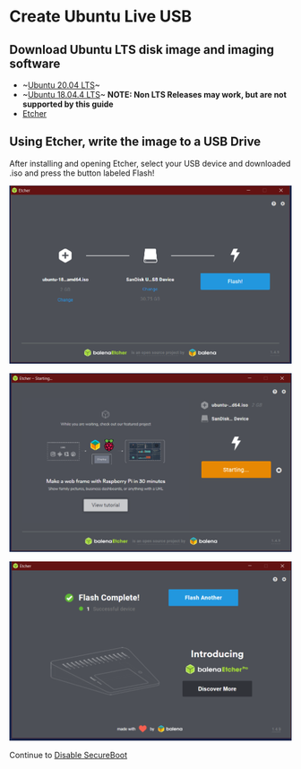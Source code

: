 # Create Ubuntu Live USB

## Download Ubuntu LTS disk image and imaging software
* ~[Ubuntu 20.04 LTS](http://releases.ubuntu.com/20.04/ubuntu-20.04-desktop-amd64.iso)~
* ~[Ubuntu 18.04.4 LTS](http://releases.ubuntu.com/18.04/ubuntu-18.04.4-desktop-amd64.iso)~
**NOTE: Non LTS Releases may work, but are not supported by this guide**
* [Etcher](https://www.balena.io/etcher/)

## Using Etcher, write the image to a USB Drive

After installing and opening Etcher, select your USB device and downloaded .iso and press the button labeled Flash!

![Etcher Screenshot](../Images/etcherScreen.PNG "Etcher Screenshot")

![Etcher Screenshot 2](../Images/etcherScreen2.PNG "Etcher Screenshot")

![Etcher Screenshot 3](../Images/etcherScreen3.PNG "Etcher Screenshot")

Continue to [Disable SecureBoot](DisableSecureBoot.md)
